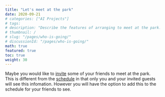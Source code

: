 ```yaml
---
title: "Let's meet at the park"
date: 2020-09-21
# categories: ["AI Projects"]
# tags:
# description: "Describe the features of arranging to meet at the park."
# thumbnail: /
# slug: "/pages/who-is-going/"
# discussionId: "/pages/who-is-going/"
math: true
featured: true
toc: true
weight: 30
---
```

Maybe you would like to [invite](/invite/) some of your friends to meet at the park. This is different from the [schedule](/schedule/) in that only you and your invited guests will see this infomation. However you will have the option to add this to the schedule for your friends to see.